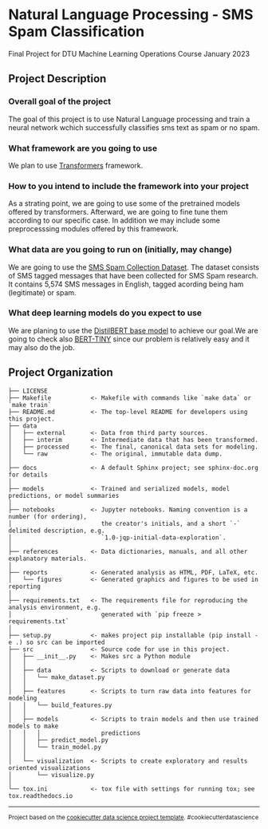 Natural Language Processing - SMS Spam Classification
==============================

Final Project for DTU Machine Learning Operations Course January 2023

## Project Description

### Overall goal of the project
The goal of this project is to use Natural Language processing and train a neural network wchich successfully classifies sms text as spam or no spam. 

### What framework are you going to use
We plan to use [Transformers](https://github.com/huggingface/transformers) framework.

### How to you intend to include the framework into your project
As a strating point, we are going to use some of the pretrained models offered by transformers. 
Afterward, we are going to fine tune them according to our specific case.
In addition we may include some preprocesssing modules offered by this framework.

### What data are you going to run on (initially, may change)
We are going to use the [SMS Spam Collection Dataset](https://www.kaggle.com/datasets/uciml/sms-spam-collection-dataset).
The dataset consists of SMS tagged messages that have been collected for SMS Spam research. It contains 5,574 SMS messages in English, tagged acording being ham (legitimate) or spam.

### What deep learning models do you expect to use 
We are planing to use the [DistilBERT base model](https://huggingface.co/distilbert-base-uncased)  to achieve our goal.We are going to check also [BERT-TINY](https://huggingface.co/prajjwal1/bert-tiny) since our problem is relatively easy and it may also do the job.


Project Organization
------------

    ├── LICENSE
    ├── Makefile           <- Makefile with commands like `make data` or `make train`
    ├── README.md          <- The top-level README for developers using this project.
    ├── data
    │   ├── external       <- Data from third party sources.
    │   ├── interim        <- Intermediate data that has been transformed.
    │   ├── processed      <- The final, canonical data sets for modeling.
    │   └── raw            <- The original, immutable data dump.
    │
    ├── docs               <- A default Sphinx project; see sphinx-doc.org for details
    │
    ├── models             <- Trained and serialized models, model predictions, or model summaries
    │
    ├── notebooks          <- Jupyter notebooks. Naming convention is a number (for ordering),
    │                         the creator's initials, and a short `-` delimited description, e.g.
    │                         `1.0-jqp-initial-data-exploration`.
    │
    ├── references         <- Data dictionaries, manuals, and all other explanatory materials.
    │
    ├── reports            <- Generated analysis as HTML, PDF, LaTeX, etc.
    │   └── figures        <- Generated graphics and figures to be used in reporting
    │
    ├── requirements.txt   <- The requirements file for reproducing the analysis environment, e.g.
    │                         generated with `pip freeze > requirements.txt`
    │
    ├── setup.py           <- makes project pip installable (pip install -e .) so src can be imported
    ├── src                <- Source code for use in this project.
    │   ├── __init__.py    <- Makes src a Python module
    │   │
    │   ├── data           <- Scripts to download or generate data
    │   │   └── make_dataset.py
    │   │
    │   ├── features       <- Scripts to turn raw data into features for modeling
    │   │   └── build_features.py
    │   │
    │   ├── models         <- Scripts to train models and then use trained models to make
    │   │   │                 predictions
    │   │   ├── predict_model.py
    │   │   └── train_model.py
    │   │
    │   └── visualization  <- Scripts to create exploratory and results oriented visualizations
    │       └── visualize.py
    │
    └── tox.ini            <- tox file with settings for running tox; see tox.readthedocs.io


--------

<p><small>Project based on the <a target="_blank" href="https://drivendata.github.io/cookiecutter-data-science/">cookiecutter data science project template</a>. #cookiecutterdatascience</small></p>
